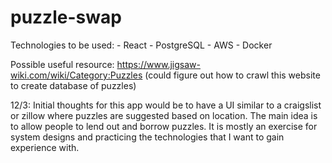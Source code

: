 # puzzle-swap

Technologies to be used:
    - React
    - PostgreSQL
    - AWS 
    - Docker

Possible useful resource: https://www.jigsaw-wiki.com/wiki/Category:Puzzles
(could figure out how to crawl this website to create database of puzzles)

12/3: Initial thoughts for this app would be to have a UI similar to a 
      craigslist or zillow where puzzles are suggested based on location.
      The main idea is to allow people to lend out and borrow puzzles. 
      It is mostly an exercise for system designs and practicing the 
      technologies that I want to gain experience with.
